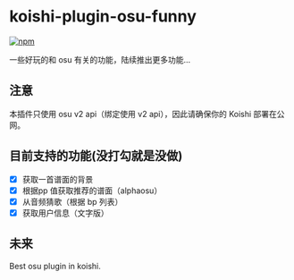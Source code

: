 # koishi-plugin-osu-funny

[![npm](https://img.shields.io/npm/v/koishi-plugin-osu-funny?style=flat-square)](https://www.npmjs.com/package/koishi-plugin-osu-funny)

一些好玩的和 osu 有关的功能，陆续推出更多功能...

## 注意

本插件只使用 osu v2 api（绑定使用 v2 api），因此请确保你的 Koishi 部署在公网。

## 目前支持的功能(没打勾就是没做)

- [x] 获取一首谱面的背景
- [x] 根据pp 值获取推荐的谱面（alphaosu）
- [x] 从音频猜歌（根据 bp 列表）
- [x] 获取用户信息（文字版）

## 未来

Best osu plugin in koishi.
